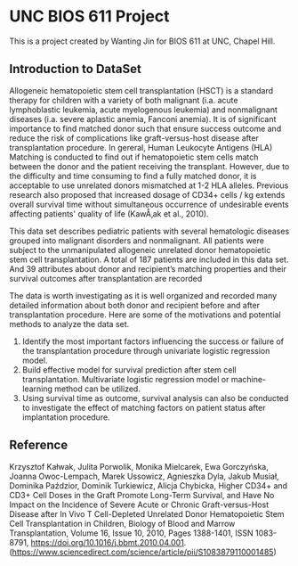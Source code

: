 UNC BIOS 611 Project
=======================
This is a project created by Wanting Jin for BIOS 611 at UNC, Chapel Hill.

Introduction to DataSet
----------------------------

Allogeneic hematopoietic stem cell transplantation (HSCT) is a standard therapy for children with a variety of both malignant (i.a. acute lymphoblastic leukemia, acute myelogenous leukemia) and nonmalignant diseases (i.a. severe aplastic anemia, Fanconi anemia). It is of significant importance to find matched donor such that ensure success outcome and reduce the risk of complications like graft-versus-host disease after transplantation procedure. In gereral, Human Leukocyte Antigens (HLA) Matching is conducted to find out if hematopoietic stem cells match between the donor and the patient receiving the transplant. However, due to the difficulty and time consuming to find a fully matched donor, it is acceptable to use unrelated donors mismatched at 1-2 HLA alleles. Previous research also proposed that increased dosage of CD34+ cells / kg extends overall survival time without simultaneous occurrence of undesirable events affecting patients' quality of life (KawÅ‚ak et al., 2010).

This data set describes pediatric patients with several hematologic diseases grouped into malignant disorders and nonmalignant. All patients were subject to the unmanipulated allogeneic unrelated donor hematopoietic stem cell transplantation. A total of 187 patients are included in this data set. And 39 attributes about donor and recipient’s matching properties and their survival outcomes after transplantation are recorded

The data is worth investigating as it is well organized and recorded many detailed information about both donor and recipient before and after transplantation procedure. Here are some of the motivations and potential methods to analyze the data set. 
1.	Identify the most important factors influencing the success or failure of the transplantation procedure through univariate logistic regression model.
2.	Build effective model for survival prediction after stem cell transplantation. Multivariate logistic regression model or machine-learning method can be utilized.
3.	Using survival time as outcome, survival analysis can also be conducted to investigate the effect of matching factors on patient status after implantation procedure.


Reference
----------------------------
Krzysztof Kałwak, Julita Porwolik, Monika Mielcarek, Ewa Gorczyńska, Joanna Owoc-Lempach, Marek Ussowicz, Agnieszka Dyla, Jakub Musiał, Dominika Paździor, Dominik Turkiewicz, Alicja Chybicka,
Higher CD34+ and CD3+ Cell Doses in the Graft Promote Long-Term Survival, and Have No Impact on the Incidence of Severe Acute or Chronic Graft-versus-Host Disease after In Vivo T Cell-Depleted Unrelated Donor Hematopoietic Stem Cell Transplantation in Children,
Biology of Blood and Marrow Transplantation,
Volume 16, Issue 10,
2010,
Pages 1388-1401,
ISSN 1083-8791,
https://doi.org/10.1016/j.bbmt.2010.04.001.
(https://www.sciencedirect.com/science/article/pii/S1083879110001485)
